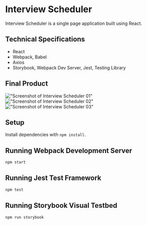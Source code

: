 # Interview Scheduler
Interview Scheduler is a single page application built using React.

## Technical Specifications
- React
- Webpack, Babel
- Axios
- Storybook, Webpack Dev Server, Jest, Testing Library

## Final Product
!["Screenshot of Interview Scheduler 01"]()
!["Screenshot of Interview Scheduler 02"]()
!["Screenshot of Interview Scheduler 03"]()

## Setup

Install dependencies with `npm install`.

## Running Webpack Development Server

```sh
npm start
```

## Running Jest Test Framework

```sh
npm test
```

## Running Storybook Visual Testbed

```sh
npm run storybook
```
